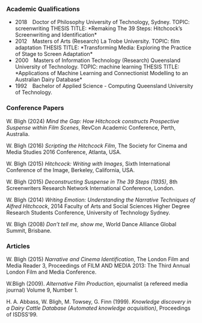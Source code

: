 
### Academic Qualifications

<ul class="no-bullets"><li>2018&emsp;Doctor of Philosophy
 				University of Technology, Sydney.
				TOPIC: screenwriting
				THESIS TITLE: *Remaking The 39 Steps: Hitchcock’s Screenwriting and Identification*

</li><li>2012&emsp;Masters of Arts (Research)
 				La Trobe University.
				TOPIC: film adaptation
				THESIS TITLE: *Transforming Media: Exploring the Practice of Stage to Screen Adaptation*

</li><li>2000&emsp;Masters of Information Technology (Research)
 				Queensland University of Technology.
				TOPIC: machine learning
				THESIS TITLE: *Applications of Machine Learning and Connectionist Modelling to an Australian Dairy Database*

</li><li>1992&emsp;Bachelor of Applied Science - Computing
 				Queensland University of Technology.
</li></ul>


### Conference Papers

W. Bligh (2024) *Mind the Gap: How Hitchcock constructs Prospective Suspense within Film Scenes*, RevCon Academic Conference, Perth, Australia.

W. Bligh (2016) *Scripting the Hitchcock Film*, The Society for Cinema and Media Studies 2016 Conference, Atlanta, USA.

W. Bligh (2015) *Hitchcock: Writing with Images*, Sixth International Conference of the Image, Berkeley, California, USA.

W. Bligh (2015) *Deconstructing Suspense in The 39 Steps (1935)*, 8th Screenwriters Research Network International Conference, London.

W. Bligh (2014) *Writing Emotion: Understanding the Narrative Techniques of Alfred Hitchcock*, 2014 Faculty of Arts and Social Sciences Higher Degree Research Students Conference, University of Technology Sydney.

W. Bligh (2008) *Don’t tell me, show me*, World Dance Alliance Global Summit, Brisbane.


### Articles

W. Bligh (2015) *Narrative and Cinema Identification*, The London Film and Media Reader 3, Proceedings of FILM AND MEDIA 2013: The Third Annual London Film and Media Conference.

W.Bligh (2009). *Alternative Film Production*, ejournalist (a refereed media journal) Volume 9, Number 1.

H. A. Abbass, W. Bligh, M. Towsey, G. Finn (1999). *Knowledge discovery in a Dairy Cattle Database (Automated knowledge acquisition)*, Proceedings of ISDSS’99.
